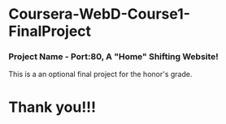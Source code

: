 # Coursera-WebD-Course1-FinalProject
### Project Name - Port:80, A "Home" Shifting Website!
This is a an optional final project for the honor's grade.
# Thank you!!!
